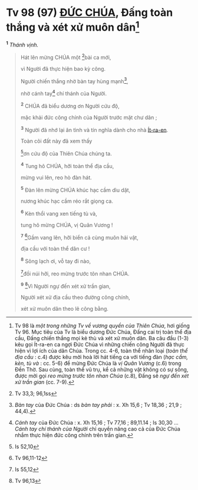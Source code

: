 # Tv 98 (97) [ĐỨC CHÚA](), Đấng toàn thắng và xét xử muôn dân[^1-058a9401-ad0a-4fe7-8f2d-fb7b9f67b887]
<sup><b>1</b></sup> *Thánh vịnh.*

> Hát lên mừng CHÚA một [^1@-058a9401-ad0a-4fe7-8f2d-fb7b9f67b887]bài ca mới,
>
> vì Người đã thực hiện bao kỳ công.
>
> Người chiến thắng nhờ bàn tay hùng mạnh[^2-058a9401-ad0a-4fe7-8f2d-fb7b9f67b887],
>
> nhờ cánh tay[^3-058a9401-ad0a-4fe7-8f2d-fb7b9f67b887] chí thánh của Người.
>
> <sup><b>2</b></sup> CHÚA đã biểu dương ơn Người cứu độ,
>
> mặc khải đức công chính của Người trước mặt chư dân ;
>
> <sup><b>3</b></sup> Người đã nhớ lại ân tình và tín nghĩa dành cho nhà [Ít-ra-en]().
>
> Toàn cõi đất này đã xem thấy
>
> [^2@-058a9401-ad0a-4fe7-8f2d-fb7b9f67b887]ơn cứu độ của Thiên Chúa chúng ta.
>
> <sup><b>4</b></sup> Tung hô CHÚA, hỡi toàn thể địa cầu,
>
> mừng vui lên, reo hò đàn hát.
>
> <sup><b>5</b></sup> Đàn lên mừng CHÚA khúc hạc cầm dìu dặt,
>
> nương khúc hạc cầm réo rắt giọng ca.
>
> <sup><b>6</b></sup> Kèn thổi vang xen tiếng tù và,
>
> tung hô mừng CHÚA, vị Quân Vương !
>
> <sup><b>7</b></sup> [^3@-058a9401-ad0a-4fe7-8f2d-fb7b9f67b887]Gầm vang lên, hỡi biển cả cùng muôn hải vật,
>
> địa cầu với toàn thể dân cư !
>
> <sup><b>8</b></sup> Sông lạch ơi, vỗ tay đi nào,
>
> [^4@-058a9401-ad0a-4fe7-8f2d-fb7b9f67b887]đồi núi hỡi, reo mừng trước tôn nhan CHÚA.
>
> <sup><b>9</b></sup> [^5@-058a9401-ad0a-4fe7-8f2d-fb7b9f67b887]Vì Người ngự đến xét xử trần gian,
>
> Người xét xử địa cầu theo đường công chính,
>
> xét xử muôn dân theo lẽ công bằng.

[^1-058a9401-ad0a-4fe7-8f2d-fb7b9f67b887]: Tv 98 là *một trong những Tv về vương quyền của Thiên Chúa*, hơi giống Tv 96. Mục tiêu của Tv là biểu dương Đức Chúa, Đấng cai trị toàn thể địa cầu, Đấng chiến thắng mọi kẻ thù và xét xử muôn dân. Ba câu đầu (1-3) kêu gọi Ít-ra-en ca ngợi Đức Chúa vì những chiến công Người đã thực hiện vì lợi ích của dân Chúa. Trong cc. 4-6, toàn thể nhân loại (*toàn thể địa cầu* : c.4) được kêu mời hoà lời hát tiếng ca với tiếng đàn (*hạc cầm, kèn, tù và* : cc. 5-6) để mừng Đức Chúa là *vị Quân Vương* (c.6) trong Đền Thờ. Sau cùng, toàn thể vũ trụ, kể cả những vật không có sự sống, được mời gọi *reo mừng trước tôn nhan Chúa* (c.8), Đấng sẽ *ngự đến xét xử trần gian* (cc. 7-9).
[^2-058a9401-ad0a-4fe7-8f2d-fb7b9f67b887]: *Bàn tay* của Đức Chúa : ds *bàn tay phải* : x. Xh 15,6 ; Tv 18,36 ; 21,9 ; 44,4).
[^3-058a9401-ad0a-4fe7-8f2d-fb7b9f67b887]: *Cánh tay* của Đức Chúa : x. Xh 15,16 ; Tv 77,16 ; 89,11.14 ; Is 30,30 ... *Cánh tay chí thánh của Người* chỉ quyền năng cao cả của Đức Chúa nhắm thực hiện đức công chính trên trần gian.
[^1@-058a9401-ad0a-4fe7-8f2d-fb7b9f67b887]: Tv 33,3; 96,1ss
[^2@-058a9401-ad0a-4fe7-8f2d-fb7b9f67b887]: Is 52,10
[^3@-058a9401-ad0a-4fe7-8f2d-fb7b9f67b887]: Tv 96,11-12
[^4@-058a9401-ad0a-4fe7-8f2d-fb7b9f67b887]: Is 55,12
[^5@-058a9401-ad0a-4fe7-8f2d-fb7b9f67b887]: Tv 96,13